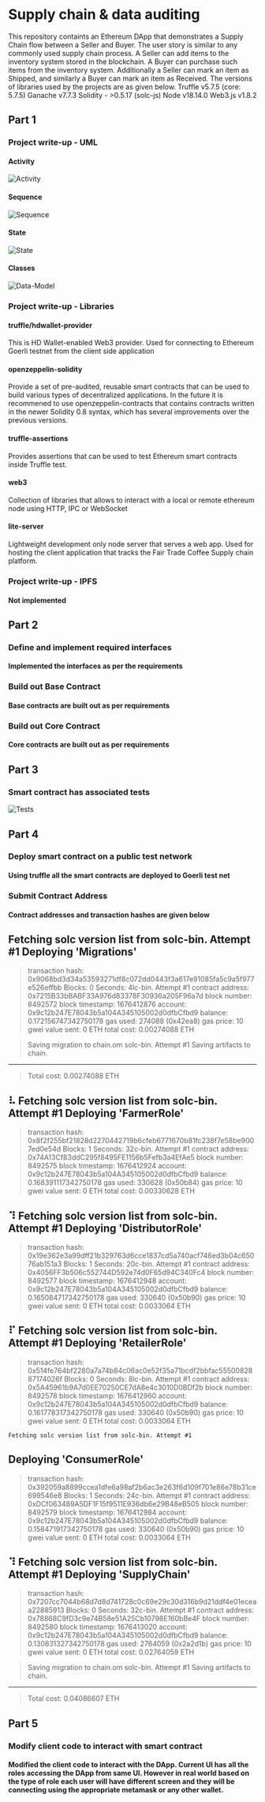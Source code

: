 # Supply chain & data auditing

This repository containts an Ethereum DApp that demonstrates a Supply Chain flow between a Seller and Buyer. The user story is similar to any commonly used supply chain process. A Seller can add items to the inventory system stored in the blockchain. A Buyer can purchase such items from the inventory system. Additionally a Seller can mark an item as Shipped, and similarly a Buyer can mark an item as Received.
The versions of libraries used by the projects are as given below.
Truffle v5.7.5 (core: 5.7.5)
Ganache v7.7.3
Solidity - >0.5.17 (solc-js)
Node v18.14.0
Web3.js v1.8.2


## Part 1 
### Project write-up - UML
#### Activity
![Activity](activity.jpg)

#### Sequence
![Sequence](sequence.jpg)

#### State
![State](State.jpg)

#### Classes
![Data-Model](datamodel.jpg)

### Project write-up - Libraries
####  truffle/hdwallet-provider  
This is HD Wallet-enabled Web3 provider. Used for connecting to Ethereum Goerli testnet from the client side application

####  openzeppelin-solidity  
Provide a set of pre-audited, reusable smart contracts that can be used to build various types of decentralized applications. In the future it is recommened to use openzeppelin-contracts that contains contracts written in the newer Solidity 0.8 syntax, which has several improvements over the previous versions.

####  truffle-assertions 
Provides assertions that can be used to test Ethereum smart contracts inside Truffle test.

####  web3
Collection of libraries that allows to interact with a local or remote ethereum node using HTTP, IPC or WebSocket

####  lite-server
Lightweight development only node server that serves a web app. Used for hosting the client application that tracks the Fair Trade Coffee Supply chain platform.

### Project write-up - IPFS
#### Not implemented

## Part 2

### Define and implement required interfaces
#### Implemented the interfaces as per the requirements

### Build out Base Contract
#### Base contracts are built out as per requirements

### Build out Core Contract
#### Core contracts are built out as per requirements

## Part 3
### Smart contract has associated tests
![Tests](tests.jpg)

## Part 4
### Deploy smart contract on a public test network
#### Using truffle all the smart contracts are deployed to Goerli test net

### Submit Contract Address
#### Contract addresses and transaction hashes are given below
Fetching solc version list from solc-bin. Attempt #1
   Deploying 'Migrations'
   ----------------------
   > transaction hash:    0x9068bd3d34a53593271df8c072dd0443f3a617e91085fa5c9a5f977e526effbb
   > Blocks: 0            Seconds: 4lc-bin. Attempt #1
   > contract address:    0x7215B33bBABF33A976d83378F30936a205F96a7d
   > block number:        8492572
   > block timestamp:     1676412876
   > account:             0x9c12b247E78043b5a104A345105002d0dfbCfbd9
   > balance:             0.172156747342750178
   > gas used:            274088 (0x42ea8)
   > gas price:           10 gwei
   > value sent:          0 ETH
   > total cost:          0.00274088 ETH

   > Saving migration to chain.om solc-bin. Attempt #1
   > Saving artifacts to chain.
   -------------------------------------
   > Total cost:          0.00274088 ETH
   
⠧ Fetching solc version list from solc-bin. Attempt #1
   Deploying 'FarmerRole'
   ----------------------
   > transaction hash:    0x8f2f255bf21828d2270442719b6cfeb6771670b81fc238f7e58be9007ed0e54d
   > Blocks: 1            Seconds: 32c-bin. Attempt #1
   > contract address:    0x74A13Cf83ddC295f8495FE1156b5Fefb3a4EfAe5
   > block number:        8492575
   > block timestamp:     1676412924
   > account:             0x9c12b247E78043b5a104A345105002d0dfbCfbd9
   > balance:             0.168391117342750178
   > gas used:            330628 (0x50b84)
   > gas price:           10 gwei
   > value sent:          0 ETH
   > total cost:          0.00330628 ETH

⠹ Fetching solc version list from solc-bin. Attempt #1
   Deploying 'DistributorRole'
   ---------------------------
   > transaction hash:    0x19e362e3a99dff21b329763d6cce1837cd5a740acf746ed3b04c65076ab151a3
   > Blocks: 1            Seconds: 20c-bin. Attempt #1
   > contract address:    0x4056FF3b506c552744D592e74d0F65d94C340Fc4
   > block number:        8492577
   > block timestamp:     1676412948
   > account:             0x9c12b247E78043b5a104A345105002d0dfbCfbd9
   > balance:             0.165084717342750178
   > gas used:            330640 (0x50b90)
   > gas price:           10 gwei
   > value sent:          0 ETH
   > total cost:          0.0033064 ETH

⠏ Fetching solc version list from solc-bin. Attempt #1
   Deploying 'RetailerRole'
   ------------------------
   > transaction hash:    0x514fe764bf2280a7a74b84c06ac0e52f35a71bcdf2bbfac5550082887174026f
   > Blocks: 0            Seconds: 8lc-bin. Attempt #1
   > contract address:    0x5A45961b9A7d0EE70250CE7dA8e4c3010D0BDf2b
   > block number:        8492578
   > block timestamp:     1676412960
   > account:             0x9c12b247E78043b5a104A345105002d0dfbCfbd9
   > balance:             0.161778317342750178
   > gas used:            330640 (0x50b90)
   > gas price:           10 gwei
   > value sent:          0 ETH
   > total cost:          0.0033064 ETH

    Fetching solc version list from solc-bin. Attempt #1
   Deploying 'ConsumerRole'
   ------------------------
   > transaction hash:    0x392059a8899ccea1dfe6a98af2b6ac3e263f6d109f701e86e78b31ce699546e8
   > Blocks: 1            Seconds: 24c-bin. Attempt #1
   > contract address:    0xDCf063489A5DF1F15f9511E936db6e29B48eB505
   > block number:        8492579
   > block timestamp:     1676412984
   > account:             0x9c12b247E78043b5a104A345105002d0dfbCfbd9
   > balance:             0.158471917342750178
   > gas used:            330640 (0x50b90)
   > gas price:           10 gwei
   > value sent:          0 ETH
   > total cost:          0.0033064 ETH

⠹ Fetching solc version list from solc-bin. Attempt #1
   Deploying 'SupplyChain'
   -----------------------
   > transaction hash:    0x7207cc7044b68d7d8d741728c0c69e29c30d316b9d21ddf4e01eceaa22885913
   > Blocks: 0            Seconds: 32c-bin. Attempt #1
   > contract address:    0x78868C9fD3c9e74B58e51A25Cb10798E160bBe4F
   > block number:        8492580
   > block timestamp:     1676413020
   > account:             0x9c12b247E78043b5a104A345105002d0dfbCfbd9
   > balance:             0.130831327342750178
   > gas used:            2764059 (0x2a2d1b)
   > gas price:           10 gwei
   > value sent:          0 ETH
   > total cost:          0.02764059 ETH

   > Saving migration to chain.om solc-bin. Attempt #1
   > Saving artifacts to chain.
   -------------------------------------
   > Total cost:          0.04086607 ETH


## Part 5
### Modify client code to interact with smart contract
#### Modified the client code to interact with the DApp. Current UI has all the roles accessing the DApp from same UI. However in real world based on the type of role each user will have different screen and they will be connecting using the appropriate metamask or any other wallet.
















